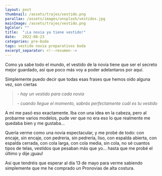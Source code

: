 ```yaml
---
layout: post
thumbnail: /assets/trajes/vestido.png
parallax: /assets/images/unsplash/vestidos.jpg
mainImage: /assets/trajes/vestido.png
bgColor: ""
title:  "¡La novia ya tiene vestido!"
date:   2022-08-23
categories: pre-boda
tags: vestido novia preparativos boda
excerpt_separator: <!--resumen-->
---
```


Como ya sabe todo el mundo, el vestido de la novia tiene que ser el secreto mejor guardado, así que poco más voy a poder adelantaros por aquí.

Simplemente puedo decir que todas esas frases que hemos oído alguna vez, son ciertas
> *- hay un vestido para cada novia*
> 
> *- cuando llegue el momento, sabrás perfectamente cuál es tu vestido*


A mí me pasó eso exactamente. Iba con una idea en la cabeza, pero al probarme varios modelos, pude ver que no era eso lo que realmente me quedaba bien y me gustaba...

Quería verme como una novia espectacular, y me probé de todo: con encaje, sin encaje, con pedreria, sin pedrería, liso, con espalda abierta, con espalda cerrada, con cola larga, con cola media, sin cola,  no sé cuantos tipos de telas, vestidos que pesaban más que yo... hasta que me probé el último y dije ¡guau!

Así que tendréis que esperar al día 13 de mayo para verme sabiendo simplemente que me he comprado un Pronovias de alta costura.
